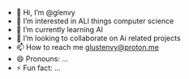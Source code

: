 - 👋 Hi, I’m @glenvy
- 👀 I’m interested in ALl things computer science
- 🌱 I’m currently learning AI 
- 💞️ I’m looking to collaborate on Ai related projects
- 📫 How to reach me glustenvy@proton.me
- 😄 Pronouns: ...
- ⚡ Fun fact: ...

<!---
glenvy/glenvy is a ✨ special ✨ repository because its `README.md` (this file) appears on your GitHub profile.
You can click the Preview link to take a look at your changes.
--->
